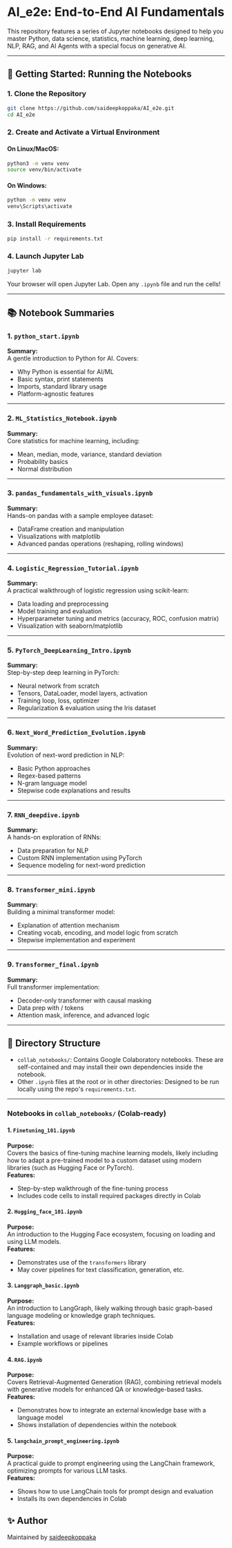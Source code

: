 # AI_e2e: End-to-End AI Fundamentals

This repository features a series of Jupyter notebooks designed to help you master Python, data science, statistics, machine learning, deep learning, NLP, RAG, and AI Agents with a special focus on generative AI.

---

## 🚀 Getting Started: Running the Notebooks

### 1. Clone the Repository

```bash
git clone https://github.com/saideepkoppaka/AI_e2e.git
cd AI_e2e
```

### 2. Create and Activate a Virtual Environment

#### On **Linux/MacOS**:
```bash
python3 -m venv venv
source venv/bin/activate
```

#### On **Windows**:
```bash
python -m venv venv
venv\Scripts\activate
```

### 3. Install Requirements

```bash
pip install -r requirements.txt
```

### 4. Launch Jupyter Lab

```bash
jupyter lab
```

Your browser will open Jupyter Lab. Open any `.ipynb` file and run the cells!

---

## 📚 Notebook Summaries

### 1. `python_start.ipynb`
**Summary:**  
A gentle introduction to Python for AI. Covers:
- Why Python is essential for AI/ML
- Basic syntax, print statements
- Imports, standard library usage
- Platform-agnostic features

---

### 2. `ML_Statistics_Notebook.ipynb`
**Summary:**  
Core statistics for machine learning, including:
- Mean, median, mode, variance, standard deviation
- Probability basics
- Normal distribution

---

### 3. `pandas_fundamentals_with_visuals.ipynb`
**Summary:**  
Hands-on pandas with a sample employee dataset:
- DataFrame creation and manipulation
- Visualizations with matplotlib
- Advanced pandas operations (reshaping, rolling windows)

---

### 4. `Logistic_Regression_Tutorial.ipynb`
**Summary:**  
A practical walkthrough of logistic regression using scikit-learn:
- Data loading and preprocessing
- Model training and evaluation
- Hyperparameter tuning and metrics (accuracy, ROC, confusion matrix)
- Visualization with seaborn/matplotlib

---

### 5. `PyTorch_DeepLearning_Intro.ipynb`
**Summary:**  
Step-by-step deep learning in PyTorch:
- Neural network from scratch
- Tensors, DataLoader, model layers, activation
- Training loop, loss, optimizer
- Regularization & evaluation using the Iris dataset

---

### 6. `Next_Word_Prediction_Evolution.ipynb`
**Summary:**  
Evolution of next-word prediction in NLP:
- Basic Python approaches
- Regex-based patterns
- N-gram language model
- Stepwise code explanations and results

---

### 7. `RNN_deepdive.ipynb`
**Summary:**  
A hands-on exploration of RNNs:
- Data preparation for NLP
- Custom RNN implementation using PyTorch
- Sequence modeling for next-word prediction

---

### 8. `Transformer_mini.ipynb`
**Summary:**  
Building a minimal transformer model:
- Explanation of attention mechanism
- Creating vocab, encoding, and model logic from scratch
- Stepwise implementation and experiment

---

### 9. `Transformer_final.ipynb`
**Summary:**  
Full transformer implementation:
- Decoder-only transformer with causal masking
- Data prep with <sos>/<eos> tokens
- Attention mask, inference, and advanced logic

---
## 📁 Directory Structure

- `collab_notebooks/`: Contains Google Colaboratory notebooks. These are self-contained and may install their own dependencies inside the notebook.
- Other `.ipynb` files at the root or in other directories: Designed to be run locally using the repo's `requirements.txt`.

---

### Notebooks in `collab_notebooks/` (Colab-ready)

#### 1. `Finetuning_101.ipynb`
**Purpose:**  
Covers the basics of fine-tuning machine learning models, likely including how to adapt a pre-trained model to a custom dataset using modern libraries (such as Hugging Face or PyTorch).  
**Features:**  
- Step-by-step walkthrough of the fine-tuning process
- Includes code cells to install required packages directly in Colab

#### 2. `Hugging_face_101.ipynb`
**Purpose:**  
An introduction to the Hugging Face ecosystem, focusing on loading and using LLM models.  
**Features:**  
- Demonstrates use of the `transformers` library
- May cover pipelines for text classification, generation, etc.

#### 3. `Langgraph_basic.ipynb`
**Purpose:**  
An introduction to LangGraph, likely walking through basic graph-based language modeling or knowledge graph techniques.  
**Features:**  
- Installation and usage of relevant libraries inside Colab
- Example workflows or pipelines

#### 4. `RAG.ipynb`
**Purpose:**  
Covers Retrieval-Augmented Generation (RAG), combining retrieval models with generative models for enhanced QA or knowledge-based tasks.  
**Features:**  
- Demonstrates how to integrate an external knowledge base with a language model
- Shows installation of dependencies within the notebook

#### 5. `langchain_prompt_engineering.ipynb`
**Purpose:**  
A practical guide to prompt engineering using the LangChain framework, optimizing prompts for various LLM tasks.  
**Features:**  
- Shows how to use LangChain tools for prompt design and evaluation
- Installs its own dependencies in Colab


## ✨ Author

Maintained by [saideepkoppaka](https://github.com/saideepkoppaka)

